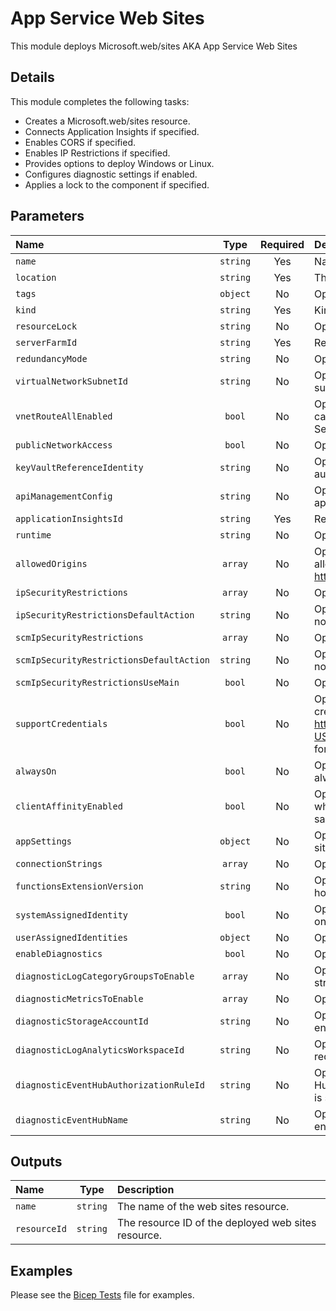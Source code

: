 # App Service Web Sites

This module deploys Microsoft.web/sites AKA App Service Web Sites

## Details

This module completes the following tasks:

- Creates a Microsoft.web/sites resource.
- Connects Application Insights if specified.
- Enables CORS if specified.
- Enables IP Restrictions if specified.
- Provides options to deploy Windows or Linux.
- Configures diagnostic settings if enabled.
- Applies a lock to the component if specified.

## Parameters

| Name                                     | Type     | Required | Description                                                                                                                                                                       |
| :--------------------------------------- | :------: | :------: | :-------------------------------------------------------------------------------------------------------------------------------------------------------------------------------- |
| `name`                                   | `string` | Yes      | Name of App Service Plan                                                                                                                                                          |
| `location`                               | `string` | Yes      | The geo-location where the resource lives.                                                                                                                                        |
| `tags`                                   | `object` | No       | Optional. Resource tags.                                                                                                                                                          |
| `kind`                                   | `string` | Yes      | Kind of web site.                                                                                                                                                                 |
| `resourceLock`                           | `string` | No       | Optional. Specify the type of resource lock.                                                                                                                                      |
| `serverFarmId`                           | `string` | Yes      | Resource ID of the App Service Plan                                                                                                                                               |
| `redundancyMode`                         | `string` | No       | Optional. Site redundancy mode.                                                                                                                                                   |
| `virtualNetworkSubnetId`                 | `string` | No       | Optional. The resource ID for the target virtual network subnet.                                                                                                                  |
| `vnetRouteAllEnabled`                    | `bool`   | No       | Optional. Virtual Network Route All enabled. This causes all outbound traffic to have Virtual Network Security Groups and User Defined Routes applied.                            |
| `publicNetworkAccess`                    | `bool`   | No       | Optional. Allow or block all public traffic.                                                                                                                                      |
| `keyVaultReferenceIdentity`              | `string` | No       | Optional. Identity to use for Key Vault Reference authentication.                                                                                                                 |
| `apiManagementConfig`                    | `string` | No       | Optional. Azure API management settings linked to the app.                                                                                                                        |
| `applicationInsightsId`                  | `string` | Yes      | Resource ID of the application insights resource.                                                                                                                                 |
| `runtime`                                | `string` | No       | Optional. Runtime type and version in the format TYPE|VERSION. Defaults to DOTNET|8.0                                                                                             |
| `allowedOrigins`                         | `array`  | No       | Optional. Gets or sets the list of origins that should be allowed to make cross-origin calls (for example: http://example.com:12345).                                             |
| `ipSecurityRestrictions`                 | `array`  | No       | Optional. IP security restrictions for main.                                                                                                                                      |
| `ipSecurityRestrictionsDefaultAction`    | `string` | No       | Optional. Default action for main access restriction if no rules are matched.                                                                                                     |
| `scmIpSecurityRestrictions`              | `array`  | No       | Optional. IP security restrictions for scm.                                                                                                                                       |
| `scmIpSecurityRestrictionsDefaultAction` | `string` | No       | Optional. Default action for scm access restriction if no rules are matched.                                                                                                      |
| `scmIpSecurityRestrictionsUseMain`       | `bool`   | No       | Optional. IP security restrictions for scm to use main.                                                                                                                           |
| `supportCredentials`                     | `bool`   | No       | Optional. Gets or sets whether CORS requests with credentials are allowed. See https://developer.mozilla.org/en-US/docs/Web/HTTP/CORS#Requests_with_credentials for more details. |
| `alwaysOn`                               | `bool`   | No       | Optional. Determines if instances of thhe site are always running, even when idle.                                                                                                |
| `clientAffinityEnabled`                  | `bool`   | No       | Optional. Enable sending session affinity cookies, which route client requests in the same session to the same instance.                                                          |
| `appSettings`                            | `object` | No       | Optional. Application settings to be applied to web site.                                                                                                                         |
| `connectionStrings`                      | `array`  | No       | Optional. Array of Connection Strings.                                                                                                                                            |
| `functionsExtensionVersion`              | `string` | No       | Optional. The version of the Functions runtime that hosts your function app.                                                                                                      |
| `systemAssignedIdentity`                 | `bool`   | No       | Optional. Enables system assigned managed identity on the resource.                                                                                                               |
| `userAssignedIdentities`                 | `object` | No       | Optional. The ID(s) to assign to the resource.                                                                                                                                    |
| `enableDiagnostics`                      | `bool`   | No       | Optional. Enable diagnostic logging.                                                                                                                                              |
| `diagnosticLogCategoryGroupsToEnable`    | `array`  | No       | Optional. The name of log category groups that will be streamed.                                                                                                                  |
| `diagnosticMetricsToEnable`              | `array`  | No       | Optional. The name of metrics that will be streamed.                                                                                                                              |
| `diagnosticStorageAccountId`             | `string` | No       | Optional. Storage account resource id. Only required if enableDiagnostics is set to true.                                                                                         |
| `diagnosticLogAnalyticsWorkspaceId`      | `string` | No       | Optional. Log analytics workspace resource id. Only required if enableDiagnostics is set to true.                                                                                 |
| `diagnosticEventHubAuthorizationRuleId`  | `string` | No       | Optional. Event hub authorization rule for the Event Hubs namespace. Only required if enableDiagnostics is set to true.                                                           |
| `diagnosticEventHubName`                 | `string` | No       | Optional. Event hub name. Only required if enableDiagnostics is set to true.                                                                                                      |

## Outputs

| Name         | Type     | Description                                         |
| :----------- | :------: | :-------------------------------------------------- |
| `name`       | `string` | The name of the web sites resource.                 |
| `resourceId` | `string` | The resource ID of the deployed web sites resource. |

## Examples

Please see the [Bicep Tests](test/main.test.bicep) file for examples.